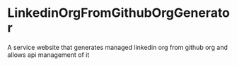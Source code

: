 # LinkedinOrgFromGithubOrgGenerator
A service website that generates managed linkedin org from github org and allows api management of it
